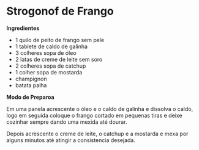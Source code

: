 # Strogonof de Frango



**Ingredientes**

- 1 quilo de peito de frango sem pele
- 1 tablete de caldo de galinha
- 3 colheres sopa de óleo
- 2 latas de creme de leite sem soro
- 2 colheres sopa de catchup
- 1 colher sopa de mostarda
- champignon
- batata  palha

**Modo de Preparoa**

Em uma panela acrescente o óleo e o caldo de galinha e dissolva o caldo, logo em seguida coloque o frango cortado em pequenas tiras e deixe cozinhar sempre dando uma mexida até dourar.

Depois acrescente o creme de leite, o catchup e a mostarda e mexa por alguns minutos até atingir a consistencia desejada. 






